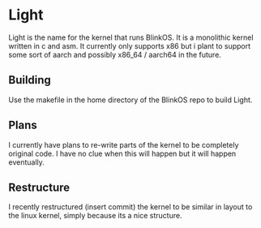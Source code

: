 # Light

Light is the name for the kernel that runs BlinkOS. It is a monolithic kernel written in c and asm. It currently only supports x86 but i plant to support some sort of aarch and possibly x86_64 / aarch64 in the future.

## Building

Use the makefile in the home directory of the BlinkOS repo to build Light.

## Plans

I currently have plans to re-write parts of the kernel to be completely original code.
I have no clue when this will happen but it will happen eventually.

## Restructure

I recently restructured (insert commit) the kernel to be similar in layout to the linux kernel, simply because its a nice structure.
